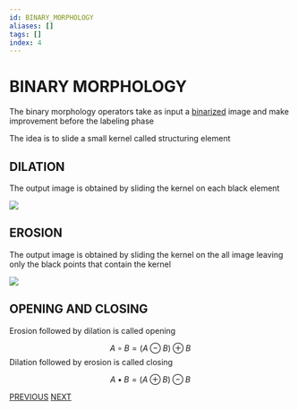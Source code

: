 ```yaml
---
id: BINARY_MORPHOLOGY
aliases: []
tags: []
index: 4
---
```


# BINARY MORPHOLOGY

The binary morphology operators take as input a [binarized](BINARIZATION.md) image and make improvement before the labeling phase

The idea is to slide a small kernel called structuring element

## DILATION

The output image is obtained by sliding the kernel on each black element

![](Pasted_image_20240303171944.png)
## EROSION

The output image is obtained by sliding the kernel on the all image leaving only the black points that contain the kernel

![](Pasted_image_20240303172045.png)

## OPENING AND CLOSING

Erosion followed by dilation is called opening

$$
A \circ B = (A \ominus B) \oplus B
$$
Dilation followed by erosion is called closing

$$
A \bullet B = (A \oplus B) \ominus B
$$

[PREVIOUS](COLOR_BASED_SEGMENTATION.md) [NEXT](COMPONENTS_LABELING.md)
